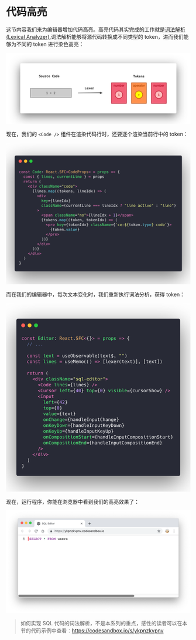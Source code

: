 # 代码高亮

这节内容我们来为编辑器增加代码高亮。高亮代码其实完成的工作就是[词法解析(Lexical Analyzer)](),词法解析能够将源代码转换成不同类型的 token，进而我们能够为不同的 token 进行染色高亮：

![](./images/06-lexer.png	)

现在，我们的 `<Code />` 组件在渲染代码行时，还要逐个渲染当前行中的 token：

![](./images/06-code-component.png)

而在我们的编辑器中，每次文本变化时，我们重新执行词法分析，获得 token：

![](./images/06-editor.png)

现在，运行程序，你能在浏览器中看到我们的高亮效果了：

![](./images/06-highlight-preview.png)

>  如何实现 SQL 代码的词法解析，不是本系列的重点，感性的读者可以在本节的代码示例中查看：<https://codesandbox.io/s/ykpnzkvpnv>